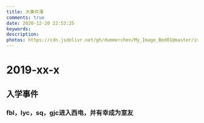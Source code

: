 ```yaml
---
title: 大事件薄
comments: true
date: 2020-12-20 22:53:25
keywords:
description:
photos: https://cdn.jsdelivr.net/gh/dummerchen/My_Image_Bed01@master/img/20201220151658.jpg
---
```

# 2019-xx-x

## 入学事件

### fbl，lyc，sq，gjc进入西电，并有幸成为室友



